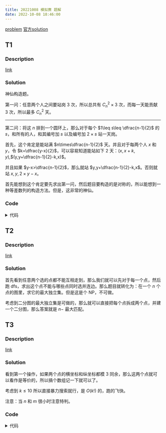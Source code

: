 ```yaml
---
title: 20221008 模拟赛 题解
date: 2022-10-08 18:46:00
---
```


[problem](https://www.luogu.com.cn/fe/api/problem/downloadAttachment/jomufkyv)
[官方solution](https://www.luogu.com.cn/fe/api/problem/downloadAttachment/tk5tbz7o)

## T1

### Description

[link](https://hydro.ac/d/bzoj/p/2717)

### Solution

神仙构造题。

第一问：任意两个人之间要站岗 $3$ 次，所以总共有 $C_{n}^{2}\times 3$ 次，而每一天能贡献 $3$ 次，所以最多 $C_{n}^{2}$ 天。

---

第二问：将这 $n$ 排到一个圆环上，那么对于每个 $1\leq s\leq \dfrac{n-1}{2}$ 的 $s$，和所有的人，和其编号加 $s$ 以及编号加 $2\times s$ 站一天岗。

首先，这个肯定是能站满 $n\times\dfrac{n-1}{2}$ 天。并且对于每两个人 $x$ 和 $y$，令 $k=\dfrac{y-x}{2}$，可以容易知道能站如下 $2$ 天：$(x,x+k,y)$,$(y,y+\dfrac{n-1}{2}-k,x)$。

并且如果 $y-x>\dfrac{n-1}{2}$，那么就站 $y,y+\dfrac{n-1}{2}-k,x$。否则就站 $x,y,2\times y-x$。

首先能想到这个肯定要先求出第一问，然后题目要构造的是对称的，所以能想到一种等差数列的构造方法。但是，这非常的神仙。

### Code

<details>
<summary>代码</summary>

```cpp
#include <bits/stdc++.h>

#ifdef ORZXKR
#include <debug.h>
#else
#define debug(...) 1
#endif

using namespace std;

const int kMaxN = 1005;

int n, ans;
int cnt[kMaxN][kMaxN];

int get(int x) {
  return (x - 1) % n + 1;
}

int main() {
  freopen("rabbit.in", "r", stdin);
  freopen("rabbit.out", "w", stdout);
  cin >> n;
  ans = n * (n - 1) / 2;
  cout << ans << endl;
  for (int s = 1; s <= n / 2; ++s) {
    for (int i = 1; i <= n; ++i) {
      cout << i << ' ' << get(i + s) << ' ' << get(i + 2 * s) << endl;
    }
  }
  return 0;
}
```

</details>

## T2

### Description

[link](https://hydro.ac/d/bzoj/p/2718)

### Solution

首先看到任意两个选的点都不能互相走到，那么我们就可以先对于每一个点，然后跑 dfs，求出这个点不能与哪些点同时选并连边。那么题目就转化为：在一个 $n$ 个点的图里，求它的最大独立集。但是这是个 NP，不可做。

考虑到二分图的最大独立集是可做的，那么就可以直接把每个点拆成两个点，并建一个二分图，那么答案就是 $n-$ 最大匹配。

## T3

### Description

[link](https://hydro.ac/d/bzoj/p/2719)

### Solution

看到第一个操作，如果两个点的横坐标和纵坐标都模 $3$ 同余，那么这两个点就可以看作是等价的，所以搞个数组记一下就可以了。

考虑到 $k\leq 10$ 所以直接暴力搜索就行，是 $O(k!)$ 的，跑的飞快。

注意：当 $n$ 和 $m$ 很小时注意特判。

### Code

<details>
<summary>代码</summary>

```cpp
#include <bits/stdc++.h>

#ifdef ORZXKR
#include <debug.h>
#else
#define debug(...) 1
#endif

using namespace std;

const int kMaxN = 105, dx[8] = {0, 0, 1, -1, 1, 1, -1, -1}, dy[8] = {1, -1, 0, 0, -1, 1, -1, 1};

struct Node {
  int c[3][3];

  Node() {
    for (int i = 0; i < 3; ++i) {
      for (int j = 0; j < 3; ++j) {
        c[i][j] = 0;
      }
    }
  }

  friend bool operator < (const Node& n1, const Node& n2) {
    for (int i = 0; i < 3; ++i) {
      for (int j = 0; j < 3; ++j) {
        if (n1.c[i][j] != n2.c[i][j]) return n1.c[i][j] < n2.c[i][j];
      }
    }
    return 0;
  }

  void init() {
    for (int i = 0; i < 3; ++i) {
      for (int j = 0; j < 3; ++j) {
        c[i][j] = 0;
      }
    }
  }
} st;

int k, n, m, sx, sy, cnt;
bool fl;
map<Node, bool> mp;

void check() {
  // st.print();
  if (st.c[sx % 3][sy % 3]) {
    fl = 1;
  }
}

int mod(int x) {
  return (x + 3) % 3;
}

void dfs(int x) {
  if (cnt == 1) {
    return check();
  }
  if (fl || mp[st]) return ;
  mp[st] = 1;
  for (int i = 0; i < 3; ++i) {
    for (int j = 0; j < 3; ++j) {
      for (int k = 0; k < 8; ++k) {
        int ti2 = mod(i + 2 * dx[k]), tj2 = mod(j + 2 * dy[k]), ti1 = mod(i + dx[k]), tj1 = mod(j + dy[k]);
        if (!st.c[i][j] || !st.c[ti1][tj1]) continue ;
        --st.c[i][j], --st.c[ti1][tj1], ++st.c[ti2][tj2], --cnt;
        dfs(x + 1);
        ++st.c[i][j], ++st.c[ti1][tj1], --st.c[ti2][tj2], ++cnt;
      }
    }
  }
}

void solve() {
  st.init(), mp.clear();
  for (int i = 1, x, y; i <= k; ++i) {
    cin >> x >> y;
    ++st.c[x % 3][y % 3];
  }
  if (k == 2 && n == 1 && m == 3 && sx == 1 && sy == 2) {
    puts("No"); return ;
  }
  cnt = k, fl = 0, dfs(1);
  puts(fl ? "Yes" : "No");
}

int main() {
  freopen("galaxy.in", "r", stdin);
  freopen("galaxy.out", "w", stdout);
  while (cin >> k >> n >> m >> sx >> sy) {
    solve();
  }
  return 0;
}
```

</details>